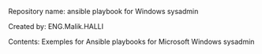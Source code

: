 Repository name: ansible playbook for Windows sysadmin

Created by: ENG.Malik.HALLI

Contents:
Exemples for Ansible playbooks for Microsoft Windows sysadmin
